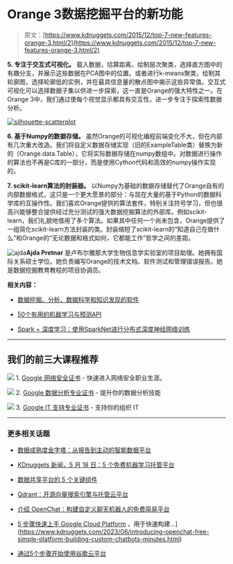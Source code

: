 # Orange 3数据挖掘平台的新功能

> 原文：[https://www.kdnuggets.com/2015/12/top-7-new-features-orange-3.html/2](https://www.kdnuggets.com/2015/12/top-7-new-features-orange-3.html/2)

**5\. 专注于交互式可视化。** 载入数据，估算距离，绘制层次聚类，选择直方图中的有趣分支，并展示这些数据在PCA图中的位置。或者进行k-means聚类，绘制其轮廓图，选择轮廓低的实例，并在最具信息量的散点图中揭示这些异常值。交互式可视化可以选择数据子集以供进一步探索，这一直是Orange的强大特性之一。在Orange 3中，我们通过使每个视觉显示都具有交互性，进一步专注于探索性数据分析。

[![silhouette-scatterplot](../Images/608954a30e923d93e8b265de650f8e96.png)](https://dl.dropboxusercontent.com/u/28911943/Orange/silhouette-scatterplot.png)

**6\. 基于Numpy的数据存储。** 虽然Orange的可视化编程前端变化不大，但在内部有几次重大改造。我们将自定义数据存储实现（旧的ExampleTable类）替换为新的（Orange.data.Table），它将实际数据存储在numpy数组中。对数据进行操作的算法也不再是C库的一部分，而是使用Cython代码和高效的numpy操作实现的。

**7\. scikit-learn算法的封装器。** 以Numpy为基础的数据存储替代了Orange自有的内部数据格式，这只是一个更大愿景的部分：与现在大量的基于Python的数据科学库的互操作性。我们喜欢Orange提供的算法套件，特别关注符号学习，但也很高兴能够整合提供经过充分测试的强大数据挖掘算法的外部库。例如scikit-learn，我们礼貌地借用了多个算法。如果其中任何一个尚未包含，Orange提供了一组简化scikit-learn方法封装的类。封装缩短了scikit-learn的“知道自己在做什么”和Orange的“无论数据和格式如何，它都能工作”哲学之间的差距。

![ajda](../Images/4fa002545c278d94611e6e87be8c5f2c.png)**Ajda Pretnar** 是卢布尔雅那大学生物信息学实验室的项目助理。她拥有国际关系硕士学位。她负责编写Orange的技术文档、软件测试和管理错误报告。她是数据挖掘教育教程的项目协调员。

**相关内容：**

+   [数据挖掘、分析、数据科学和知识发现的软件](/software/index.html)

+   [50个有用的机器学习与预测API](/2015/12/machine-learning-data-science-apis.html)

+   [Spark + 深度学习：使用SparkNet进行分布式深度神经网络训练](/2015/12/spark-deep-learning-training-with-sparknet.html)

* * *

## 我们的前三大课程推荐

![](../Images/0244c01ba9267c002ef39d4907e0b8fb.png) 1\. [Google 网络安全证书](https://www.kdnuggets.com/google-cybersecurity) - 快速进入网络安全职业生涯。

![](../Images/e225c49c3c91745821c8c0368bf04711.png) 2\. [Google 数据分析专业证书](https://www.kdnuggets.com/google-data-analytics) - 提升你的数据分析技能

![](../Images/0244c01ba9267c002ef39d4907e0b8fb.png) 3\. [Google IT 支持专业证书](https://www.kdnuggets.com/google-itsupport) - 支持你的组织 IT

* * *

### 更多相关话题

+   [数据成熟度金字塔：从报告到主动的智能数据平台](https://www.kdnuggets.com/the-data-maturity-pyramid-from-reporting-to-a-proactive-intelligent-data-platform)

+   [KDnuggets 新闻，5 月 18 日：5 个免费机器学习托管平台](https://www.kdnuggets.com/2022/n20.html)

+   [数据共享平台的 5 个关键组件](https://www.kdnuggets.com/2022/05/5-key-components-data-sharing-platform.html)

+   [Qdrant：开源向量搜索引擎与托管云平台](https://www.kdnuggets.com/2023/02/qdrant-open-source-vector-search-engine-managed-cloud-platform.html)

+   [介绍 OpenChat：构建自定义聊天机器人的免费简易平台](https://www.kdnuggets.com/2023/06/introducing-openchat-free-simple-platform-building-custom-chatbots-minutes.html)

+   [5 步骤快速上手 Google Cloud Platform](https://www.kdnuggets.com/5-steps-google-cloud-platform)
，用于快速构建…](https://www.kdnuggets.com/2023/06/introducing-openchat-free-simple-platform-building-custom-chatbots-minutes.html)

+   [通过5个步骤开始使用谷歌云平台](https://www.kdnuggets.com/5-steps-google-cloud-platform)
